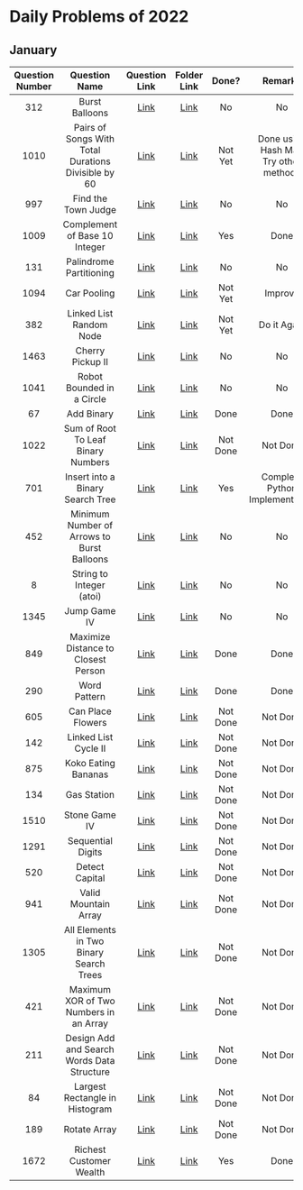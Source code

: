 # Daily Problems of 2022

## January
| Question Number | Question Name |                                                Question Link                                                |     Folder Link     | Done? | Remarks |
|:---------------:|:-------------:|:-----------------------------------------------------------------------------------------------------------:|:-------------------:|:-----:|:---------------:|
|312|Burst Balloons|<a href = 'https://leetcode.com/problems/burst-balloons/'>Link</a>|<a href = ''>Link</a>|No|No|
|1010|Pairs of Songs With Total Durations Divisible by 60|<a href = 'https://leetcode.com/problems/pairs-of-songs-with-total-durations-divisible-by-60/'>Link</a>|<a href = 'https://github.com/JAIDHEER007/LeetCode/tree/main/Programs/LC%201010'>Link</a>|Not Yet|Done using Hash Map<br>Try other methods|
|997|Find the Town Judge|<a href = 'https://leetcode.com/problems/find-the-town-judge/'>Link</a>|<a href = ''>Link</a>|No|No|
|1009|Complement of Base 10 Integer|<a href = 'https://leetcode.com/problems/complement-of-base-10-integer/'>Link</a>|<a href = 'https://github.com/JAIDHEER007/LeetCode/tree/main/Programs/LC%201009'>Link</a>|Yes|Done|
|131|Palindrome Partitioning|<a href = 'https://leetcode.com/problems/palindrome-partitioning/'>Link</a>|<a href = ''>Link</a>|No|No|
|1094|Car Pooling|<a href = 'https://leetcode.com/problems/car-pooling/'>Link</a>|<a href = 'https://github.com/JAIDHEER007/LeetCode/tree/main/Programs/LC%201094'>Link</a>|Not Yet|Improve|
|382|Linked List Random Node|<a href = 'https://leetcode.com/problems/linked-list-random-node/'>Link</a>|<a href = 'ussdvbu'>Link</a>|Not Yet|Do it Again|
|1463|Cherry Pickup II|<a href = 'https://leetcode.com/problems/cherry-pickup-ii/'>Link</a>|<a href = ''>Link</a>|No|No|
|1041|Robot Bounded in a Circle|<a href = 'https://leetcode.com/problems/robot-bounded-in-circle/'>Link</a>|<a href = ''>Link</a>|No|No|
|67|Add Binary|<a href='https://leetcode.com/problems/add-binary/'>Link</a>|<a href='https://github.com/JAIDHEER007/LeetCode/tree/main/Programs/LC%2067'>Link</a>|Done|Done||1021|Sum of Root To Leaf Binary Numbers|<a href = 'https://leetcode.com/problems/sum-of-root-to-leaf-binary-numbers/'>Link</a>|<a href = 'https://github.com/JAIDHEER007/LeetCode/tree/main/Programs/LC%201022'>Link</a>|Done|Done|
|1022|Sum of Root To Leaf Binary Numbers|<a href = 'https://leetcode.com/problems/sum-of-root-to-leaf-binary-numbers/'>Link</a>|<a href = ''>Link</a>|Not Done|Not Done|
|701|Insert into a Binary Search Tree|<a href='https://leetcode.com/problems/insert-into-a-binary-search-tree/'>Link</a>|<a href='https://github.com/JAIDHEER007/LeetCode/tree/main/Programs/LC%20701'>Link</a>|Yes|Complete Python Implementation|
|452|Minimum Number of Arrows to Burst Balloons|<a href='https://leetcode.com/problems/minimum-number-of-arrows-to-burst-balloons/'>Link</a>|<a href=''>Link</a>|No|No|
|8|String to Integer (atoi)|<a href='https://leetcode.com/problems/string-to-integer-atoi/'>Link</a>|<a href=''>Link</a>|No|No|
|1345|Jump Game IV|<a href='https://leetcode.com/problems/jump-game-iv/'>Link</a>|<a href=''>Link</a>|No|No|
|849|Maximize Distance to Closest Person|<a href='https://leetcode.com/problems/maximize-distance-to-closest-person/'>Link</a>|<a href='https://github.com/JAIDHEER007/LeetCode/tree/main/Programs/LC%20849'>Link</a>|Done|Done|
|290|Word Pattern|<a href='https://leetcode.com/problems/word-pattern/'>Link</a>|<a href='https://github.com/JAIDHEER007/LeetCode/tree/main/Programs/LC%20290'>Link</a>|Done|Done|
|605|Can Place Flowers|<a href = 'https://leetcode.com/problems/can-place-flowers/'>Link</a>|<a href = ''>Link</a>|Not Done|Not Done|
|142|Linked List Cycle II|<a href = 'https://leetcode.com/problems/linked-list-cycle-ii/'>Link</a>|<a href = ''>Link</a>|Not Done|Not Done|
|875|Koko Eating Bananas|<a href = 'https://leetcode.com/problems/koko-eating-bananas/'>Link</a>|<a href = ''>Link</a>|Not Done|Not Done|
|134|Gas Station|<a href = 'https://leetcode.com/problems/gas-station/'>Link</a>|<a href = ''>Link</a>|Not Done|Not Done|
|1510|Stone Game IV|<a href = 'https://leetcode.com/problems/stone-game-iv/'>Link</a>|<a href = ''>Link</a>|Not Done|Not Done|
|1291|Sequential Digits|<a href = 'https://leetcode.com/problems/sequential-digits/'>Link</a>|<a href = ''>Link</a>|Not Done|Not Done|
|520|Detect Capital|<a href = 'https://leetcode.com/problems/detect-capital/'>Link</a>|<a href = ''>Link</a>|Not Done|Not Done|
|941|Valid Mountain Array|<a href = 'https://leetcode.com/problems/valid-mountain-array/'>Link</a>|<a href = ''>Link</a>|Not Done|Not Done|
|1305|All Elements in Two Binary Search Trees|<a href = 'https://leetcode.com/problems/all-elements-in-two-binary-search-trees/'>Link</a>|<a href = ''>Link</a>|Not Done|Not Done|
|421|Maximum XOR of Two Numbers in an Array|<a href = 'https://leetcode.com/problems/maximum-xor-of-two-numbers-in-an-array/'>Link</a>|<a href = ''>Link</a>|Not Done|Not Done|
|211|Design Add and Search Words Data Structure|<a href = 'https://leetcode.com/problems/design-add-and-search-words-data-structure/'>Link</a>|<a href = ''>Link</a>|Not Done|Not Done|
|84|Largest Rectangle in Histogram|<a href = 'https://leetcode.com/problems/largest-rectangle-in-histogram/'>Link</a>|<a href = ''>Link</a>|Not Done|Not Done|
|189|Rotate Array|<a href = 'https://leetcode.com/problems/rotate-array/'>Link</a>|<a href = ''>Link</a>|Not Done|Not Done|
|1672|Richest Customer Wealth|<a href='https://leetcode.com/problems/richest-customer-wealth/'>Link</a>|<a href='https://github.com/JAIDHEER007/LeetCode/tree/main/Programs/LC%201672'>Link</a>|Yes|Done|